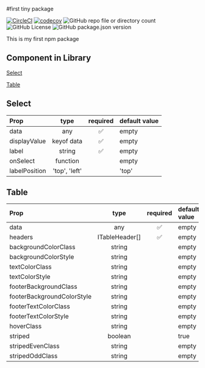 #first tiny package

[![CircleCI](https://dl.circleci.com/status-badge/img/circleci/JJpovTbanmWMdSwAsDwWPe/EivDNwEq8NHNM5GUNUftRC/tree/master.svg?style=svg)](https://dl.circleci.com/status-badge/redirect/circleci/JJpovTbanmWMdSwAsDwWPe/EivDNwEq8NHNM5GUNUftRC/tree/master)
[![codecov](https://codecov.io/gh/SNelson723/first-tiny-package/graph/badge.svg?token=1b72mc984I)](https://codecov.io/gh/SNelson723/first-tiny-package)
![GitHub repo file or directory count](https://img.shields.io/github/directory-file-count/SNelson723/first-tiny-package)
![GitHub License](https://img.shields.io/github/license/SNelson723/first-tiny-package)
![GitHub package.json version](https://img.shields.io/github/package-json/v/SNelson723/first-tiny-package)



This is my first npm package

## Component in Library
[Select](#select)

[Table](#table)

## Select
| Prop | type | required | default value |
|:----- | :-----: | :-----: | :----- |
| data | any | ✅ | empty |
| displayValue | keyof data | ✅ | empty |
| label | string | ✅ | empty |
| onSelect | function | | empty |
| labelPosition | 'top', 'left' | | 'top' |

## Table 
| Prop | type | required | default value |
|:----- | :-----: | :-----: | :----- |
| data | any | ✅ | empty |
| headers | ITableHeader[] | ✅ | empty |
| backgroundColorClass | string | | empty |
| backgroundColorStyle | string | | empty |
| textColorClass | string | | empty |
| textColorStyle | string | | empty |
| footerBackgroundClass | string |  | empty |
| footerBackgroundColorStyle | string | | empty |
| footerTextColorClass | string | | empty |
| footerTextColorStyle | string | | empty |
| hoverClass | string |  | empty |
| striped | boolean | | true |
| stripedEvenClass | string | | empty |
| stripedOddClass | string | | empty |